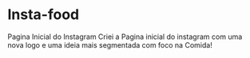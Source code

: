 # Insta-food
Pagina Inicial do Instagram
Criei a Pagina inicial do instagram com uma nova logo e uma ideia mais segmentada com foco na Comida!


